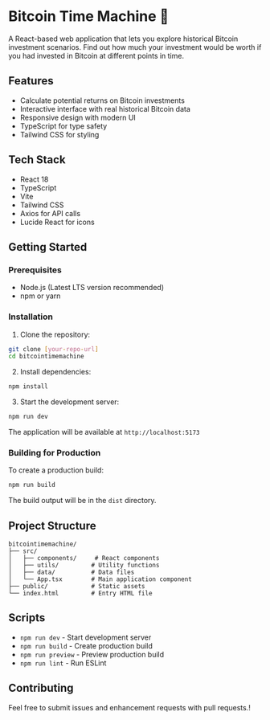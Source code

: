 # Bitcoin Time Machine 🚀

A React-based web application that lets you explore historical Bitcoin investment scenarios. Find out how much your investment would be worth if you had invested in Bitcoin at different points in time.

## Features

- Calculate potential returns on Bitcoin investments
- Interactive interface with real historical Bitcoin data
- Responsive design with modern UI
- TypeScript for type safety
- Tailwind CSS for styling

## Tech Stack

- React 18
- TypeScript
- Vite
- Tailwind CSS
- Axios for API calls
- Lucide React for icons

## Getting Started

### Prerequisites

- Node.js (Latest LTS version recommended)
- npm or yarn

### Installation

1. Clone the repository:
```bash
git clone [your-repo-url]
cd bitcointimemachine
```

2. Install dependencies:
```bash
npm install
```

3. Start the development server:
```bash
npm run dev
```

The application will be available at `http://localhost:5173`

### Building for Production

To create a production build:

```bash
npm run build
```

The build output will be in the `dist` directory.

## Project Structure

```
bitcointimemachine/
├── src/
│   ├── components/     # React components
│   ├── utils/         # Utility functions
│   ├── data/          # Data files
│   └── App.tsx        # Main application component
├── public/            # Static assets
└── index.html         # Entry HTML file
```

## Scripts

- `npm run dev` - Start development server
- `npm run build` - Create production build
- `npm run preview` - Preview production build
- `npm run lint` - Run ESLint

## Contributing

Feel free to submit issues and enhancement requests with pull requests.!

